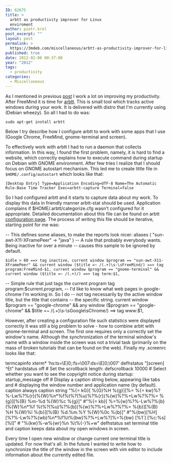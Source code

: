 ```yaml
---
ID: 62675
title: >
  arbtt as productivity improver for Linux
  enviroment
author: piotr.krol
post_excerpt: ""
layout: post
permalink: >
  https://3mdeb.com/miscellaneous/arbtt-as-productivity-improver-for-linux-enviroment/
published: true
date: 2012-02-06 00:37:00
year: "2012"
tags:
  - productivity
categories:
  - Miscellaneous
---
```


As I mentioned in previous
[post](http://pietrushnic.blogspot.com/2012/02/first-steps-to-improve-work.html)
I work a lot on improving my productivity. After FreeMind it is time for
[arbtt](http://darcs.nomeata.de/arbtt/doc/users_guide/). This is small tool
which tracks active windows during your work. It is delivered with distro that
I'm currently using (Debian wheezy). So all I had to do was:  

    sudo apt-get install arbtt

Below I try describe how I configure arbtt to work with some apps that I use
(Google Chrome, FreeMind, gnome-terminal and screen).

To effectively work with arbtt I had to run a daemon that collects information.
In this way, I found the first problem, namely, it is hard to find a website,
which correctly explains how to execute command during startup on Debian with
GNOME environment. After few tries I realize that I should focus on GNOME
autostart mechanism. This led me to create little file in
`$HOME/.config/autostart` which looks like that:  

    [Desktop Entry] Type=Application Encoding=UTF-8 Name=The Automatic Rule-Base Time Tracker Exec=arbtt-capture Terminal=false

So I had configured arbtt and it starts to capture data about my work. To
display this data in friendly manner arbtt-stat should be used. Application
complains if $HOME/.arbtt/categorize.cfg wasn't configured for it appropriate.
Detailed documentation about this file can be found on arbtt [configuration
page](http://darcs.nomeata.de/arbtt/doc/users_guide/configuration.html). The
process of writing this file should be iterative, starting point for me was:  

-- This defines some aliases, to make the reports look nicer:
aliases ( "sun-awt-X11-XFramePeer" -> "java" )
-- A rule that probably everybody wants. Being inactive for over a minute
-- causes this sample to be ignored by default.

    $idle > 60 ==> tag inactive, current window $program == "sun-awt-X11-XFramePeer" && current window ($title =~ /(.+)\s-\sFreeMind/) ==> tag program:FreeMind-$1, current window $program == "gnome-terminal" && current window ($title =~ /(.+)/) ==> tag term:$1,

-- Simple rule that just tags the current program tag program:$current.program,
-- I'd like to know what web pages in google-chrome I'm working in. So I do
-- not tag necessarily by the active window title, but the title that contains
-- the specific string. current window $program == "google-chrome" && any window ($program == "google-chrome" && $title =~ /(.+)\s-\sGoogle\sChrome/) ==> tag www:$1,

However, after creating a configuration file such statistics were displayed
correctly it was still a big problem to solve - how to combine arbtt with
gnome-terminal and screen. The first one requires only a correctly set the
window's name. Although the synchronization of the terminal window's name with a
window inside the screen was not a trivial task (primarily on the mass of broken
tutorials that can be found on the web). Finally my .screenrc looks like that:  

termcapinfo xterm\* 'hs:ts=\E]0;:fs=\007:ds=\E]0;\007' defhstatus "[screen] ^Et" hardstatus off # Set the scrollback length: defscrollback 10000 # Select whether you want to see the copyright notice during startup: startup\_message off # Display a caption string below, appearing like tabs and # displaying the window number and application name (by default). caption always caption string "%{= kG}[ %{G}%H %{g}][%= %{= kw}%?%-Lw%?%{r}(%{W}%n\*%f%t%?(%u)%?%{r})%{w}%?%+Lw%?%?%= %{g}][%{B} %m-%d %{W}%c %{g}]" #"%{= kb}[ %=%{w}%?%-Lw%?%{b}(%{W}%n\*%f %t%?(%u)%?%{b})%{w}%?%+Lw%?%?%= %{b}][%{B} %H %{W}%l %{b}][%{B} %d.%m.%Y %{W}%0c %{b}]" #"%{bw}[%H] [%?%-Lw%?%{wb}%n\*%f%t%{bw}%?%+Lw%?]%=%{bw} [%1`] [%c:%s] [%l]" # "%{kw}%-w%{wr}%n %t%{-}%+w" defhstatus set terminal title and caption keeps data about my open windows in screen.

Every time I open new window or change current one terminal title is updated.
For now that's all. In the future I wanted to write how to synchronize the title
of the window in the screen with vim editor to include information about the
currently edited file.


 [1]: http://pietrushnic.blogspot.com/2012/02/first-steps-to-improve-work.html
 [2]: http://darcs.nomeata.de/arbtt/doc/users_guide/
 [3]: http://darcs.nomeata.de/arbtt/doc/users_guide/configuration.html
